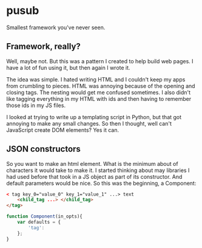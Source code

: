 # pusub
Smallest framework you've never seen.

## Framework, really?  
Well, maybe not. But this was a pattern I created to help build web pages. I have a lot of fun using it, but then again I wrote it. 

The idea was simple. I hated writing HTML and I couldn't keep my apps from crumbling to pieces. HTML was annoying because of the opening and closing tags. The nesting would get me confused sometimes. I also didn't like tagging everything in my HTML with ids and then having to remember those ids in my JS files. 

I looked at trying to write up a templating script in Python, but that got annoying to make any small changes. So then I thought, well can't JavaScript create DOM elements? Yes it can.

## JSON constructors
So you want to make an html element. What is the minimum about of characters it would take to make it. I started thinking about may libraries I had used before that took in a JS object as part of its constructor. And default parameters would be nice. So this was the beginning, a Component:

```html
< tag key_0="value_0" key_1="value_1" ...> text 
    <child_tag ...> </child_tag>
</tag>
```


```javascript
function Component(in_opts){
    var defaults = {
        'tag': 
    };
}
```
